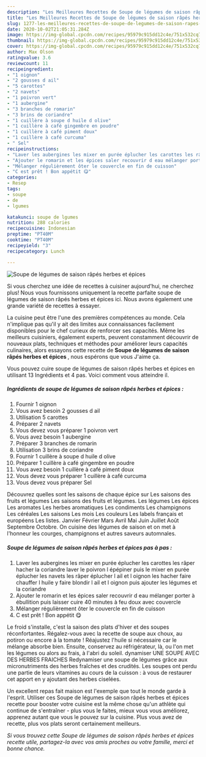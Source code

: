 ```yaml
---
description: "Les Meilleures Recettes de Soupe de légumes de saison râpés herbes et épices"
title: "Les Meilleures Recettes de Soupe de légumes de saison râpés herbes et épices"
slug: 1277-les-meilleures-recettes-de-soupe-de-legumes-de-saison-rapes-herbes-et-epices
date: 2020-10-02T21:05:31.284Z
image: https://img-global.cpcdn.com/recipes/95979c915dd12c4e/751x532cq70/soupe-de-legumes-de-saison-rapes-herbes-et-epices-photo-principale-de-la-recette.jpg
thumbnail: https://img-global.cpcdn.com/recipes/95979c915dd12c4e/751x532cq70/soupe-de-legumes-de-saison-rapes-herbes-et-epices-photo-principale-de-la-recette.jpg
cover: https://img-global.cpcdn.com/recipes/95979c915dd12c4e/751x532cq70/soupe-de-legumes-de-saison-rapes-herbes-et-epices-photo-principale-de-la-recette.jpg
author: Max Olson
ratingvalue: 3.6
reviewcount: 11
recipeingredient:
- "1 oignon"
- "2 gousses d ail"
- "5 carottes"
- "2 navets"
- "1 poivron vert"
- "1 aubergine"
- "3 branches de romarin"
- "3 brins de coriandre"
- "1 cuillère à soupe d huile d olive"
- "1 cuillère à café gingembre en poudre"
- "1 cuillère à café piment doux"
- "1 cuillère à café curcuma"
- " Sel"
recipeinstructions:
- "Laver les aubergines les mixer en purée éplucher les carottes les râper hacher la coriandre laver le poivron l épépiner puis le mixer en purée éplucher les navets les râper éplucher l ail et l oignon les hacher faire chauffer l huile y faire blondir l ail et l oignon puis ajouter les légumes et la coriandre"
- "Ajouter le romarin et les épices saler recouvrir d eau mélanger porter à ébullition puis laisser cuire 40 minutes à feu doux avec couvercle"
- "Mélanger régulièrement ôter le couvercle en fin de cuisson"
- "C est prêt ! Bon appétit 😋"
categories:
- Resep
tags:
- soupe
- de
- lgumes

katakunci: soupe de lgumes 
nutrition: 288 calories
recipecuisine: Indonesian
preptime: "PT40M"
cooktime: "PT40M"
recipeyield: "3"
recipecategory: Lunch

---
```



![Soupe de légumes de saison râpés herbes et épices](https://img-global.cpcdn.com/recipes/95979c915dd12c4e/751x532cq70/soupe-de-legumes-de-saison-rapes-herbes-et-epices-photo-principale-de-la-recette.jpg)

Si vous cherchez une idée de recettes à cuisiner aujourd'hui, ne cherchez plus! Nous vous fournissons uniquement la recette parfaite soupe de légumes de saison râpés herbes et épices ici. Nous avons également une grande variété de recettes à essayer.

La cuisine peut être l'une des premières compétences au monde. Cela n'implique pas qu'il y ait des limites aux connaissances facilement disponibles pour le chef curieux de renforcer ses capacités. Même les meilleurs cuisiniers, également experts, peuvent constamment découvrir de nouveaux plats, techniques et méthodes pour améliorer leurs capacités culinaires, alors essayons cette recette de <strong> Soupe de légumes de saison râpés herbes et épices </strong>, nous espérons que vous J'aime ça.

<!--inarticleads1-->

Vous pouvez cuire soupe de légumes de saison râpés herbes et épices en utilisant 13 Ingrédients et 4 pas. Voici comment vous atteindre il.

##### Ingrédients de soupe de légumes de saison râpés herbes et épices :

1. Fournir 1 oignon
1. Vous avez besoin 2 gousses d ail
1. Utilisation 5 carottes
1. Préparer 2 navets
1. Vous devez vous préparer 1 poivron vert
1. Vous avez besoin 1 aubergine
1. Préparer 3 branches de romarin
1. Utilisation 3 brins de coriandre
1. Fournir 1 cuillère à soupe d huile d olive
1. Préparer 1 cuillère à café gingembre en poudre
1. Vous avez besoin 1 cuillère à café piment doux
1. Vous devez vous préparer 1 cuillère à café curcuma
1. Vous devez vous préparer  Sel


Découvrez quelles sont les saisons de chaque épice sur Les saisons des fruits et légumes Les saisons des fruits et légumes. Les légumes Les épices Les aromates Les herbes aromatiques Les condiments Les champignons Les céréales Les saisons Les mois Les couleurs Les labels français et européens Les listes. Janvier Février Mars Avril Mai Juin Juillet Août Septembre Octobre. On cuisine des légumes de saison et on met à l&#39;honneur les courges, champignons et autres saveurs automnales. 

<!--inarticleads2-->

##### Soupe de légumes de saison râpés herbes et épices pas à pas :

1. Laver les aubergines les mixer en purée éplucher les carottes les râper hacher la coriandre laver le poivron l épépiner puis le mixer en purée éplucher les navets les râper éplucher l ail et l oignon les hacher faire chauffer l huile y faire blondir l ail et l oignon puis ajouter les légumes et la coriandre
1. Ajouter le romarin et les épices saler recouvrir d eau mélanger porter à ébullition puis laisser cuire 40 minutes à feu doux avec couvercle
1. Mélanger régulièrement ôter le couvercle en fin de cuisson
1. C est prêt ! Bon appétit 😋


Le froid s&#39;installe, c&#39;est la saison des plats d&#39;hiver et des soupes réconfortantes. Régalez-vous avec la recette de soupe aux choux, au potiron ou encore à la tomate ! Réajustez l&#39;huile si nécessaire car le mélange absorbe bien. Ensuite, conservez au réfrigérateur, là, ou l&#39;on met les légumes ou alors au frais, à l&#39;abri du soleil. dynamiser UNE SOUPE AVEC DES HERBES FRAICHES Redynamiser une soupe de légumes grâce aux micronutriments des herbes fraîches et des crudités. Les soupes ont perdu une partie de leurs vitamines au cours de la cuisson : à vous de restaurer cet apport en y ajoutant des herbes ciselées. 

<!--inarticleads1-->

<p>
Un excellent repas fait maison est l'exemple que tout le monde garde à l'esprit. Utiliser ces Soupe de légumes de saison râpés herbes et épices recette pour booster votre cuisine est la même chose qu'un athlète qui continue de s'entraîner - plus vous le faites, mieux vous vous améliorez, apprenez autant que vous le pouvez sur la cuisine. Plus vous avez de recette, plus vos plats seront certainement meilleurs.
</p>

<p>
<i>Si vous trouvez cette Soupe de légumes de saison râpés herbes et épices recette utile, partagez-la avec vos amis proches ou votre famille, merci et bonne chance.</i>
</p>

